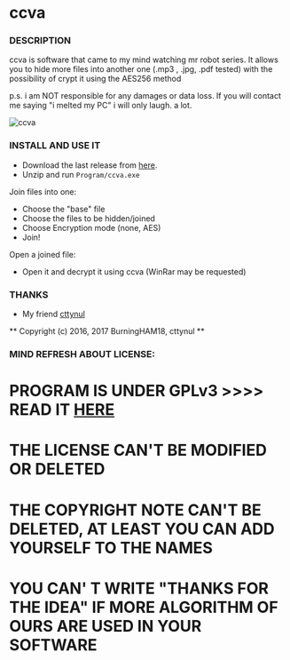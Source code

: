 # ccva



### DESCRIPTION 

ccva is software that came to my mind watching mr robot series.
It allows you to hide more files into another one (.mp3 , .jpg, .pdf tested) with the possibility of crypt it using the AES256 method


p.s. i am NOT responsible for any damages or data loss. If you will contact me
     saying "i melted my PC" i will only laugh. a lot.

![ccva](http://i.imgur.com/lEPyIFJ.png)


### INSTALL AND USE IT

- Download the last release from [here](https://github.com/BurningHAM18/ccva/).
- Unzip and run 
`
Program/ccva.exe
`

Join files into one:
- Choose the "base" file
- Choose the files to be hidden/joined
- Choose Encryption mode (none, AES)
- Join!

Open a joined file:
- Open it and decrypt it using ccva (WinRar may be requested)


### THANKS 


- My friend [cttynul](https://github.com/cttynul) 


** Copyright (c) 2016, 2017 BurningHAM18, cttynul  **


### MIND REFRESH ABOUT LICENSE:

# PROGRAM IS UNDER GPLv3 >>>> READ IT [HERE](https://github.com/BurningHAM18/hit/blob/master/LICENSE)
# THE LICENSE CAN'T BE MODIFIED OR DELETED
# THE COPYRIGHT NOTE CAN'T BE DELETED, AT LEAST YOU CAN ADD YOURSELF TO THE NAMES 
# YOU CAN' T WRITE "THANKS FOR THE IDEA" IF MORE ALGORITHM OF OURS ARE USED IN YOUR SOFTWARE
